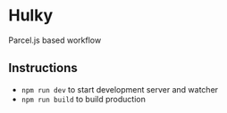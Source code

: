 # Hulky
Parcel.js based workflow

## Instructions

- `npm run dev` to start development server and watcher
- `npm run build` to build production